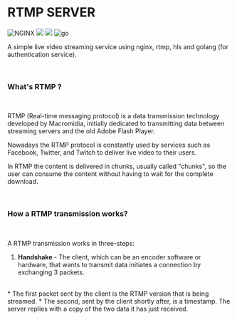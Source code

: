 # RTMP SERVER 

![NGINX](https://img.shields.io/static/v1?label=NGINX&labelColor=07b60b&message=NGX&color=000000&logo=NGINX&logoColor=ffffff&style=flat-square)
![](https://img.shields.io/static/v1?label=Real-Time+Messaging+Protocol&labelColor=06a7ac&message=RTMP&color=000000&logo=&logoColor=ffffff&style=flat-square)
![](https://img.shields.io/static/v1?label=Http+Live+Streaming&labelColor=06a7ac&message=HLS&color=000000&logo=&logoColor=ffffff&style=flat-square)
![go](https://img.shields.io/static/v1?label=Golang+1.20&labelColor=08dae1&message=Go&color=000000&logo=go&logoColor=ffffff&style=flat-square)

A simple live video streaming service using nginx, rtmp, hls and golang (for authentication service).

<br>

### What's RTMP ?

<br>

RTMP (Real-time messaging protocol) is a data transmission technology developed by Macromidia, initially dedicated to transmitting data between streaming servers and the old Adobe Flash Player.

Nowadays the RTMP protocol is constantly used by services such as Facebook, Twitter, and Twitch to deliver live video to their users. 

In RTMP the content is delivered in chunks, usually called "chunks", so the user can consume the content without having to wait for the complete download.

<br>

### How a RTMP transmission works?

<br>

A RTMP transmission works in three-steps:

1. **Handshake** - The client, which can be an encoder software or hardware, that wants to transmit data initiates a connection by exchanging 3 packets. 
<br>
    * The first packet sent by the client is the RTMP version that is being streamed. 
    * The second, sent by the client shortly after, is a timestamp. The server replies with a copy of the two data it has just received.